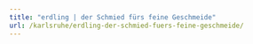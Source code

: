 ```yaml
---
title: "erdling | der Schmied fürs feine Geschmeide"
url: /karlsruhe/erdling-der-schmied-fuers-feine-geschmeide/
---
```

